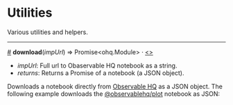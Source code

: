 # Utilities

Various utilities and helpers.

---

<a name="download" href="#download">#</a> **download**(_impUrl_) => Promise\<ohq.Module\> · [<>](https://github.com/hpcc-systems/Visualization/blob/trunk/packages/observablehq/compiler/src/util.ts "Source")

* _impUrl_:  Full url to Obaservable HQ notebook as a string.
* _returns_: Returns a Promise of a notebook (a JSON object).

Downloads a notebook directly from [Observable HQ](https://observablehq.com/) as a JSON object.  The following example downloads the [@observablehq/plot](https://observablehq.com/@observablehq/plot) notebook as JSON:

<ClientOnly>
  <hpcc-vitepress style="width:100%;height:600px">
    <hpcc-codemirror id="placeholder" mode="json" theme="dark" style="width:100%;height:100%">
    </hpcc-codemirror>
    <script type="module">
      import "@hpcc-js/wc-editor";
      import { download } from "@hpcc-js/observablehq-compiler";

      const notebook = await download("https://observablehq.com/@observablehq/plot");
      const placeholder = document.getElementById("placeholder");
      placeholder.text = JSON.stringify(notebook, undefined, 4);
    </script>
  </hpcc-vitepress>
</ClientOnly>

---

<a name="ojs2notebook" href="#ojs2notebook">#</a> **ojs2notebook**(_ojs_) => ohq.Module · [<>](https://github.com/hpcc-systems/Visualization/blob/trunk/packages/observablehq/compiler/src/util.ts "Source")

* _ojs_:  String containing Observable JavaScript.
* _returns_: Returns the notebook as a JSON object.

Transforms Observable JavaScript to a JSON notebook.

<ClientOnly>
  <hpcc-vitepress style="width:100%;height:600px">
    <hpcc-codemirror id="placeholder" mode="json" theme="dark" style="width:100%;height:100%">
    </hpcc-codemirror>
    <script type="module">
      import "@hpcc-js/wc-editor";
      import { ojs2notebook } from "@hpcc-js/observablehq-compiler";

      const notebook = ojs2notebook(`
        md\`# Simple Notebook\`
        a = 1
        b = 2
        c = a + b
        d = {
          yield 1;
          yield 2;
          yield 3;
        }

        viewof e = {
          let output = {};
          let listeners = [];
          output.value = 10;
          output.addEventListener = (listener) => listeners.push(listener);;
          output.removeEventListener = (listener) => {
            listeners = listeners.filter(l => l !== listener);
          };
          return output;
        }
      `);
      const placeholder = document.getElementById("placeholder");
      placeholder.text = JSON.stringify(notebook, undefined, 4);
    </script>
  </hpcc-vitepress>
</ClientOnly>

<a name="omd2notebook" href="#omd2notebook">#</a> **omd2notebook**(_omd_) => ohq.Module · [<>](https://github.com/hpcc-systems/Visualization/blob/trunk/packages/observablehq/compiler/src/util.ts "Source")

* _omd_:  String containing Observable Markdown.
* _returns_: Returns the notebook as a JSON object.

Transforms Observable Markdown to a JSON notebook.

<ClientOnly>
  <hpcc-vitepress style="width:100%;height:600px">
    <hpcc-codemirror id="placeholder" mode="json" theme="dark" style="width:100%;height:100%">
    </hpcc-codemirror>
    <script type="module">
      import "@hpcc-js/wc-editor";
      import { omd2notebook } from "@hpcc-js/observablehq-compiler";

      const notebook = omd2notebook(`\
        # Simple Notebook

        * Set A
        \`\`\`
        a = 1
        \`\`\`

        * Set B
        \`\`\`
        b = 2
        \`\`\`

        * Calculate c

        \`\`\`
        c = a + b
        \`\`\`
      `);
      const placeholder = document.getElementById("placeholder");
      placeholder.text = JSON.stringify(notebook, undefined, 4);
    </script>
  </hpcc-vitepress>
</ClientOnly>

